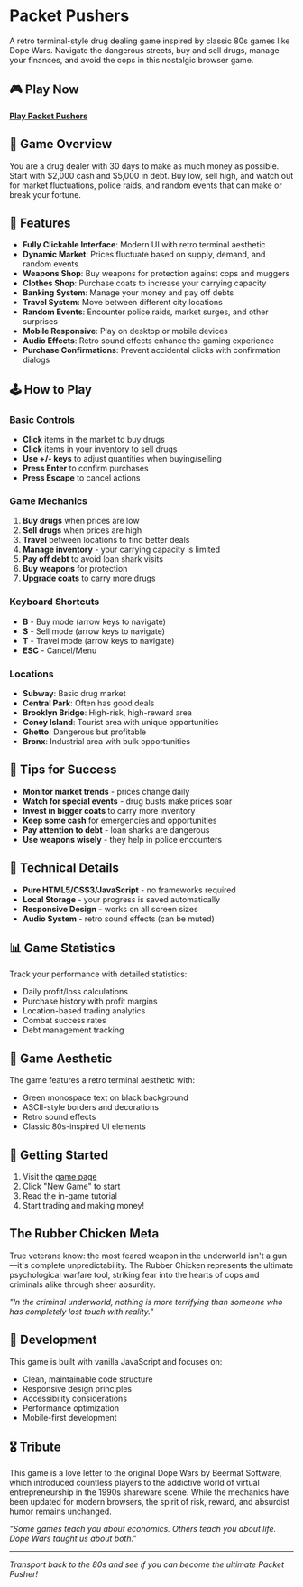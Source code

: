 # Packet Pushers

A retro terminal-style drug dealing game inspired by classic 80s games like Dope Wars. Navigate the dangerous streets, buy and sell drugs, manage your finances, and avoid the cops in this nostalgic browser game.

## 🎮 Play Now

**[Play Packet Pushers](https://buggerman.github.io/packet-pushers/)**

## 📖 Game Overview

You are a drug dealer with 30 days to make as much money as possible. Start with $2,000 cash and $5,000 in debt. Buy low, sell high, and watch out for market fluctuations, police raids, and random events that can make or break your fortune.

## 🎯 Features

- **Fully Clickable Interface**: Modern UI with retro terminal aesthetic
- **Dynamic Market**: Prices fluctuate based on supply, demand, and random events
- **Weapons Shop**: Buy weapons for protection against cops and muggers
- **Clothes Shop**: Purchase coats to increase your carrying capacity
- **Banking System**: Manage your money and pay off debts
- **Travel System**: Move between different city locations
- **Random Events**: Encounter police raids, market surges, and other surprises
- **Mobile Responsive**: Play on desktop or mobile devices
- **Audio Effects**: Retro sound effects enhance the gaming experience
- **Purchase Confirmations**: Prevent accidental clicks with confirmation dialogs

## 🕹️ How to Play

### Basic Controls
- **Click** items in the market to buy drugs
- **Click** items in your inventory to sell drugs
- **Use +/- keys** to adjust quantities when buying/selling
- **Press Enter** to confirm purchases
- **Press Escape** to cancel actions

### Game Mechanics
1. **Buy drugs** when prices are low
2. **Sell drugs** when prices are high
3. **Travel** between locations to find better deals
4. **Manage inventory** - your carrying capacity is limited
5. **Pay off debt** to avoid loan shark visits
6. **Buy weapons** for protection
7. **Upgrade coats** to carry more drugs

### Keyboard Shortcuts
- **B** - Buy mode (arrow keys to navigate)
- **S** - Sell mode (arrow keys to navigate)  
- **T** - Travel mode (arrow keys to navigate)
- **ESC** - Cancel/Menu

### Locations
- **Subway**: Basic drug market
- **Central Park**: Often has good deals
- **Brooklyn Bridge**: High-risk, high-reward area
- **Coney Island**: Tourist area with unique opportunities
- **Ghetto**: Dangerous but profitable
- **Bronx**: Industrial area with bulk opportunities

## 🎲 Tips for Success

- **Monitor market trends** - prices change daily
- **Watch for special events** - drug busts make prices soar
- **Invest in bigger coats** to carry more inventory
- **Keep some cash** for emergencies and opportunities
- **Pay attention to debt** - loan sharks are dangerous
- **Use weapons wisely** - they help in police encounters

## 🔧 Technical Details

- **Pure HTML5/CSS3/JavaScript** - no frameworks required
- **Local Storage** - your progress is saved automatically
- **Responsive Design** - works on all screen sizes
- **Audio System** - retro sound effects (can be muted)

## 📊 Game Statistics

Track your performance with detailed statistics:
- Daily profit/loss calculations
- Purchase history with profit margins
- Location-based trading analytics
- Combat success rates
- Debt management tracking

## 🎨 Game Aesthetic

The game features a retro terminal aesthetic with:
- Green monospace text on black background
- ASCII-style borders and decorations
- Retro sound effects
- Classic 80s-inspired UI elements

## 🚀 Getting Started

1. Visit the [game page](https://buggerman.github.io/packet-pushers/)
2. Click "New Game" to start
3. Read the in-game tutorial
4. Start trading and making money!

## The Rubber Chicken Meta

True veterans know: the most feared weapon in the underworld isn't a gun—it's complete unpredictability. The Rubber Chicken represents the ultimate psychological warfare tool, striking fear into the hearts of cops and criminals alike through sheer absurdity.

*"In the criminal underworld, nothing is more terrifying than someone who has completely lost touch with reality."*

## 📝 Development

This game is built with vanilla JavaScript and focuses on:
- Clean, maintainable code structure
- Responsive design principles
- Accessibility considerations
- Performance optimization
- Mobile-first development

## 🎖️ Tribute

This game is a love letter to the original Dope Wars by Beermat Software, which introduced countless players to the addictive world of virtual entrepreneurship in the 1990s shareware scene. While the mechanics have been updated for modern browsers, the spirit of risk, reward, and absurdist humor remains unchanged.

*"Some games teach you about economics. Others teach you about life. Dope Wars taught us about both."*

---

*Transport back to the 80s and see if you can become the ultimate Packet Pusher!*